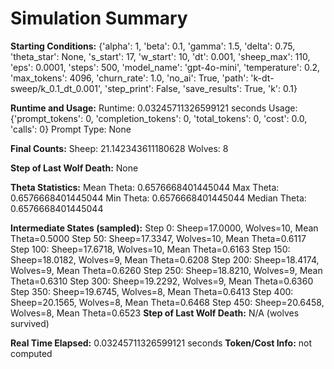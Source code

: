 # Simulation Summary

**Starting Conditions:**
{'alpha': 1, 'beta': 0.1, 'gamma': 1.5, 'delta': 0.75, 'theta_star': None, 's_start': 17, 'w_start': 10, 'dt': 0.001, 'sheep_max': 110, 'eps': 0.0001, 'steps': 500, 'model_name': 'gpt-4o-mini', 'temperature': 0.2, 'max_tokens': 4096, 'churn_rate': 1.0, 'no_ai': True, 'path': 'k-dt-sweep/k_0.1_dt_0.001', 'step_print': False, 'save_results': True, 'k': 0.1}

**Runtime and Usage:**
Runtime: 0.03245711326599121 seconds
Usage: {'prompt_tokens': 0, 'completion_tokens': 0, 'total_tokens': 0, 'cost': 0.0, 'calls': 0}
Prompt Type: None

**Final Counts:**
Sheep: 21.142343611180628
Wolves: 8

**Step of Last Wolf Death:**
None

**Theta Statistics:**
Mean Theta: 0.6576668401445044
Max Theta: 0.6576668401445044
Min Theta: 0.6576668401445044
Median Theta: 0.6576668401445044

**Intermediate States (sampled):**
Step 0: Sheep=17.0000, Wolves=10, Mean Theta=0.5000
Step 50: Sheep=17.3347, Wolves=10, Mean Theta=0.6117
Step 100: Sheep=17.6718, Wolves=10, Mean Theta=0.6163
Step 150: Sheep=18.0182, Wolves=9, Mean Theta=0.6208
Step 200: Sheep=18.4174, Wolves=9, Mean Theta=0.6260
Step 250: Sheep=18.8210, Wolves=9, Mean Theta=0.6310
Step 300: Sheep=19.2292, Wolves=9, Mean Theta=0.6360
Step 350: Sheep=19.6745, Wolves=8, Mean Theta=0.6413
Step 400: Sheep=20.1565, Wolves=8, Mean Theta=0.6468
Step 450: Sheep=20.6458, Wolves=8, Mean Theta=0.6523
**Step of Last Wolf Death:** N/A (wolves survived)

**Real Time Elapsed:** 0.03245711326599121 seconds
**Token/Cost Info:** not computed